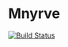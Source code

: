 # Mnyrve

[![Build Status](https://travis-ci.com/shrenikm/Mnyrve.svg?branch=master)](https://travis-ci.com/shrenikm/Mnyrve)
